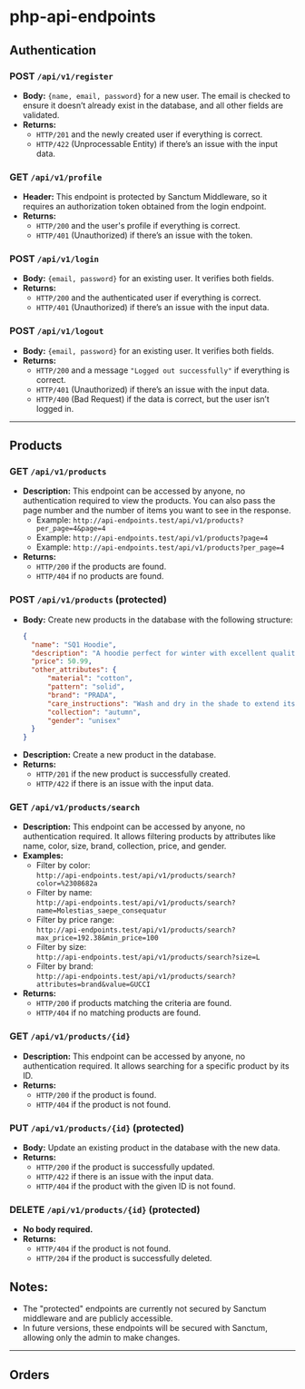 # php-api-endpoints


## Authentication

### POST `/api/v1/register`
- **Body:** `{name, email, password}` for a new user. The email is checked to ensure it doesn’t already exist in the database, and all other fields are validated.
- **Returns:**
  - `HTTP/201` and the newly created user if everything is correct.
  - `HTTP/422` (Unprocessable Entity) if there’s an issue with the input data.

### GET `/api/v1/profile`
- **Header:** This endpoint is protected by Sanctum Middleware, so it requires an authorization token obtained from the login endpoint.
- **Returns:**
  - `HTTP/200` and the user's profile if everything is correct.
  - `HTTP/401` (Unauthorized) if there’s an issue with the token.

### POST `/api/v1/login`
- **Body:** `{email, password}` for an existing user. It verifies both fields.
- **Returns:**
  - `HTTP/200` and the authenticated user if everything is correct.
  - `HTTP/401` (Unauthorized) if there’s an issue with the input data.

### POST `/api/v1/logout`
- **Body:** `{email, password}` for an existing user. It verifies both fields.
- **Returns:**
  - `HTTP/200` and a message `"Logged out successfully"` if everything is correct.
  - `HTTP/401` (Unauthorized) if there’s an issue with the input data.
  - `HTTP/400` (Bad Request) if the data is correct, but the user isn’t logged in.

---

## Products

### GET `/api/v1/products`
- **Description:** This endpoint can be accessed by anyone, no authentication required to view the products. You can also pass the page number and the number of items you want to see in the response.
  - Example: `http://api-endpoints.test/api/v1/products?per_page=4&page=4`
  - Example: `http://api-endpoints.test/api/v1/products?page=4`
  - Example: `http://api-endpoints.test/api/v1/products?per_page=4`
- **Returns:**
  - `HTTP/200` if the products are found.
  - `HTTP/404` if no products are found.

### POST `/api/v1/products` (protected)
- **Body:** Create new products in the database with the following structure:
  ```json
  {
    "name": "SQ1 Hoodie",
    "description": "A hoodie perfect for winter with excellent quality at a good price.",
    "price": 50.99,
    "other_attributes": {
        "material": "cotton",
        "pattern": "solid",
        "brand": "PRADA",
        "care_instructions": "Wash and dry in the shade to extend its durability.",
        "collection": "autumn",
        "gender": "unisex"
    }
  }

- **Description:** Create a new product in the database.
- **Returns:**
  - `HTTP/201` if the new product is successfully created.
  - `HTTP/422` if there is an issue with the input data.

### GET `/api/v1/products/search`
- **Description:** This endpoint can be accessed by anyone, no authentication required. It allows filtering products by attributes like name, color, size, brand, collection, price, and gender.
- **Examples:**
  - Filter by color:  
    `http://api-endpoints.test/api/v1/products/search?color=%2308682a`
  - Filter by name:  
    `http://api-endpoints.test/api/v1/products/search?name=Molestias_saepe_consequatur`
  - Filter by price range:  
    `http://api-endpoints.test/api/v1/products/search?max_price=192.38&min_price=100`
  - Filter by size:  
    `http://api-endpoints.test/api/v1/products/search?size=L`
  - Filter by brand:  
    `http://api-endpoints.test/api/v1/products/search?attributes=brand&value=GUCCI`
- **Returns:**
  - `HTTP/200` if products matching the criteria are found.
  - `HTTP/404` if no matching products are found.

### GET `/api/v1/products/{id}`
- **Description:** This endpoint can be accessed by anyone, no authentication required. It allows searching for a specific product by its ID.
- **Returns:**
  - `HTTP/200` if the product is found.
  - `HTTP/404` if the product is not found.

### PUT `/api/v1/products/{id}` (protected)
- **Body:** Update an existing product in the database with the new data.
- **Returns:**
  - `HTTP/200` if the product is successfully updated.
  - `HTTP/422` if there is an issue with the input data.
  - `HTTP/404` if the product with the given ID is not found.

###  DELETE `/api/v1/products/{id}` (protected)
- **No body required.**
- **Returns:**
  - `HTTP/404` if the product is not found.
  - `HTTP/204` if the product is successfully deleted.

## Notes:
- The "protected" endpoints are currently not secured by Sanctum middleware and are publicly accessible.
- In future versions, these endpoints will be secured with Sanctum, allowing only the admin to make changes.

---

## Orders

